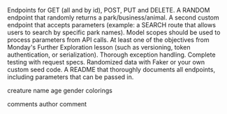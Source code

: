 
  Endpoints for GET (all and by id), POST, PUT and DELETE.
  A RANDOM endpoint that randomly returns a park/business/animal.
  A second custom endpoint that accepts parameters (example: a SEARCH route that allows users to search by specific park names).
  Model scopes should be used to process parameters from API calls.
  At least one of the objectives from Monday's Further Exploration lesson (such as versioning, token authentication, or serialization).
  Thorough exception handling.
  Complete testing with request specs.
  Randomized data with Faker or your own custom seed code.
  A README that thoroughly documents all endpoints, including parameters that can be passed in.


creature
  name
  age
  gender
  colorings

comments
  author
  comment
